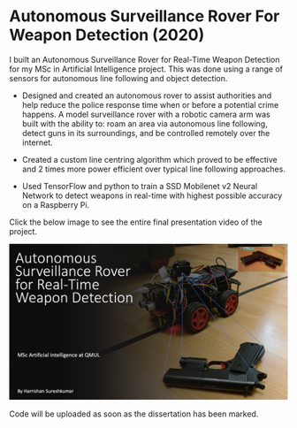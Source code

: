 # Autonomous Surveillance Rover For Weapon Detection (2020)
I built an Autonomous Surveillance Rover for Real-Time Weapon Detection for my MSc in Artificial Intelligence project.
This was done using a range of sensors for autonomous line following and object detection.

- Designed and created an autonomous rover to assist authorities and help reduce the police response time when or before a potential crime happens.  A model surveillance rover with a robotic camera arm was built with the ability to: roam an area via autonomous line following, detect guns in its surroundings, and be controlled remotely over the internet. 

- Created a custom line centring algorithm which proved to be effective and 2 times more power efficient over typical line following approaches.

- Used TensorFlow and python to train a SSD Mobilenet v2 Neural Network to detect weapons in real-time with highest possible accuracy on  a Raspberry Pi.


Click the below image to see the entire final presentation video of the project.

<div align="center">
  <a href="https://www.youtube.com/watch?v=ifuL-X-k3DY&t=1001s"><img src="https://github.com/HarrishanSK/AutonomousSurveillanceRoverForWeaponDetection/blob/master/display_image.png" alt="IMAGE ALT TEXT"></a>
</div>

Code will be uploaded as soon as the dissertation has been marked.

